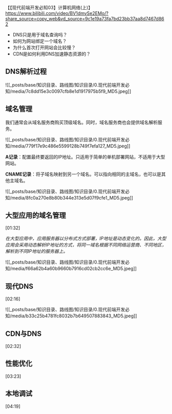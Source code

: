 【【现代前端开发必知03】计算机网络(上)】 https://www.bilibili.com/video/BV1dmvSe2EMo/?share_source=copy_web&vd_source=9c1e19a73fa7bd23bb37aa8d7467d862

- DNS只是用于域名查询吗？
- 如何为网站绑定一个域名？
- 为什么首次打开网站会比较慢？
- CDN是如何利用DNS加速静态资源的？

## DNS解析过程

![[_posts/base/知识目录、路线图/知识目录/0.现代前端开发必知/media/7c8dd15e3c0097cfb8e1d1917975b5f9_MD5.jpeg]]


## 域名管理
我们通常会从域名服务商购买顶级域名。同时，域名服务商也会提供域名解析服务。


![[_posts/base/知识目录、路线图/知识目录/0.现代前端开发必知/media/779f17e9c486e5599128b749f7efa127_MD5.jpeg]]


**A记录**：配置最终要返回的IP地址。只适用于简单的单机部署网站，不适用于大型网站。

**CNAME记录**：将子域名映射到另一个域名。可以指向相同的主域名，也可以是其他主域名。

![[_posts/base/知识目录、路线图/知识目录/0.现代前端开发必知/media/8fc0a270e8b80b344e313e5d07f9cfe1_MD5.jpeg]]


## 大型应用的域名管理
[01:32]

*在大型应用中，应用服务器以分布式方式部署，IP地址是动态变化的。因此，大型应用会采用动态解析IP地址的方式，将同一域名根据不同网络运营商、不同地区，解析到不同IP地址的服务器上。*

![[_posts/base/知识目录、路线图/知识目录/0.现代前端开发必知/media/f66a62b4a60b9660b7916cd02cb2cc6e_MD5.jpeg]]


## 现代DNS
[02:16]

![[_posts/base/知识目录、路线图/知识目录/0.现代前端开发必知/media/b33c25b4781fc8032b7b649507883843_MD5.jpeg]]


## CDN与DNS
[02:32]

## 性能优化
[03:23]

## 本地调试
[04:19]